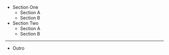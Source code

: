 
* Section One
    * Section A
    * Section B
* Section Two
    * Section A
    * Section B
    
----

* Outro